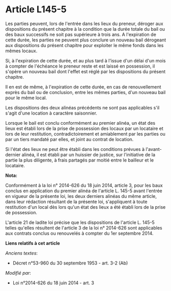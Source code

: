 # Article L145-5

Les parties peuvent, lors de l'entrée dans les lieux du preneur, déroger aux dispositions du présent chapitre à la condition
que la durée totale du bail ou des baux successifs ne soit pas supérieure à trois ans. A l'expiration de cette durée, les
parties ne peuvent plus conclure un nouveau bail dérogeant aux dispositions du présent chapitre pour exploiter le même fonds
dans les mêmes locaux.

Si, à l'expiration de cette durée, et au plus tard à l'issue d'un délai d'un mois à compter de l'échéance le preneur reste et
est laissé en possession, il s'opère un nouveau bail dont l'effet est réglé par les dispositions du présent chapitre.

Il en est de même, à l'expiration de cette durée, en cas de renouvellement exprès du bail ou de conclusion, entre les mêmes
parties, d'un nouveau bail pour le même local. 

Les dispositions des deux alinéas précédents ne sont pas applicables s'il s'agit d'une location à caractère saisonnier.

Lorsque le bail est conclu conformément au premier alinéa, un état des lieux est établi lors de la prise de possession des
locaux par un locataire et lors de leur restitution, contradictoirement et amiablement par les parties ou par un tiers
mandaté par elles, et joint au contrat de location. 

Si l'état des lieux ne peut être établi dans les conditions prévues à l'avant-dernier alinéa, il est établi par un huissier
de justice, sur l'initiative de la partie la plus diligente, à frais partagés par moitié entre le bailleur et le locataire.

**Nota:**

Conformément à la loi n° 2014-626 du 18 juin 2014, article 3, pour les baux conclus en application du premier alinéa de
l'article L. 145-5 avant l'entrée en vigueur de la présente loi, les deux derniers alinéas du même article, dans leur
rédaction résultant de la présente loi, s'appliquent à toute restitution d'un local dès lors qu'un état des lieux a été
établi lors de la prise de possession.

L'article 21 de ladite loi précise que les dispositions de l'article L. 145-5 telles qu'elles résultent de l'article 3 de la
loi n° 2014-626 sont applicables aux contrats conclus ou renouvelés à compter du 1er septembre 2014.

**Liens relatifs à cet article**

_Anciens textes_:

  - Décret n°53-960 du 30 septembre 1953 - art. 3-2 (Ab)

_Modifié par_:

  - Loi n°2014-626 du 18 juin 2014 - art. 3
